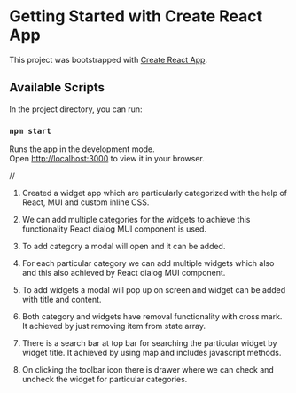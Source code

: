 # Getting Started with Create React App

This project was bootstrapped with [Create React App](https://github.com/facebook/create-react-app).

## Available Scripts

In the project directory, you can run:

### `npm start`

Runs the app in the development mode.\
Open [http://localhost:3000](http://localhost:3000) to view it in your browser.

//

1. Created a widget app which are particularly categorized with the help of React, MUI and custom inline CSS. 

2. We can add multiple categories for the widgets to achieve this functionality React dialog MUI component is used. 
3. To add category a modal will open and it can be added. 
4. For each particular category we can add multiple widgets which also and this also achieved by React dialog MUI component. 
5. To add widgets a modal will pop up on screen and widget can be added with title and content. 
6. Both category and widgets have removal functionality with cross mark. It achieved by just removing item from state array. 
7. There is a search bar at top bar for searching the particular widget by widget title. It achieved by using map and includes javascript methods. 
8. On clicking the toolbar icon there is drawer where we can check and uncheck the widget for particular categories.